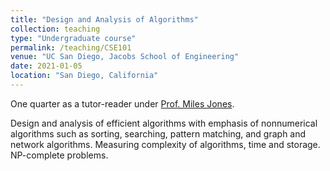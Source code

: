 ```yaml
---
title: "Design and Analysis of Algorithms"
collection: teaching
type: "Undergraduate course"
permalink: /teaching/CSE101
venue: "UC San Diego, Jacobs School of Engineering"
date: 2021-01-05
location: "San Diego, California"
---
```


One quarter as a tutor-reader under [Prof. Miles Jones](https://cseweb.ucsd.edu/~mej016/).

Design and analysis of efficient algorithms with emphasis of nonnumerical algorithms such as sorting, searching, pattern matching, and graph and network algorithms. Measuring complexity of algorithms, time and storage. NP-complete problems. 